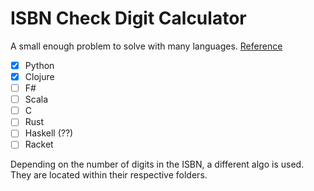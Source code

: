 # ISBN Check Digit Calculator

A small enough problem to solve with many languages. [Reference](http://en.wikipedia.org/wiki/International_Standard_Book_Number#ISBN-13_check_digit_calculation)

- [X] Python
- [X] Clojure
- [ ] F#
- [ ] Scala
- [ ] C
- [ ] Rust
- [ ] Haskell (??)
- [ ] Racket

Depending on the number of digits in the ISBN, a different algo is used. They
are located within their respective folders.

